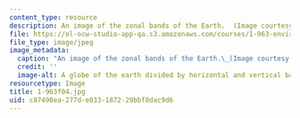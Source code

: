 ```yaml
---
content_type: resource
description: An image of the zonal bands of the Earth.  (Image courtesy of NASA.)
file: https://ol-ocw-studio-app-qa.s3.amazonaws.com/courses/1-963-environmental-engineering-applications-of-geographic-information-systems-fall-2004/c87498ea277de033187229bbf8dac9d6_1-963f04.jpg
file_type: image/jpeg
image_metadata:
  caption: "An image of the zonal bands of the Earth.\_(Image courtesy of\_[NASA](http://www.nasa.gov/).)"
  credit: ''
  image-alt: A globe of the earth divided by horizontal and vertical bands.
resourcetype: Image
title: 1-963f04.jpg
uid: c87498ea-277d-e033-1872-29bbf8dac9d6
---
```

